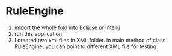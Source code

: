 # RuleEngine
1. import the whole fold into Eclipse or Intellij
2. run this application
3. I created two xml files in XML folder.
   in main method of class RuleEngine, you can point to different XML file for testing
